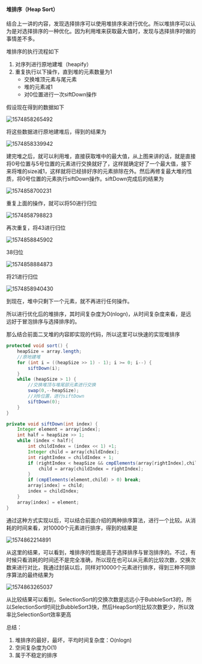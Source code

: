 #### 堆排序（Heap Sort）

结合上一讲的内容，发现选择排序可以使用堆排序来进行优化。所以堆排序可以认为是对选择排序的一种优化。因为利用堆来获取最大值时，发现与选择排序时做的事情差不多。

堆排序的执行流程如下

1. 对序列进行原地建堆（heapify）
2. 重复执行以下操作，直到堆的元素数量为1
   - 交换堆顶元素与尾元素
   - 堆的元素减1
   - 对0位置进行一次siftDown操作

假设现在得到的数据如下

![1574858265492](https://github.com/MSTGit/Algorithm/blob/master/AdvancedPart/03-HeapSort/Resource/1574858265492.png)

将这些数据进行原地建堆后，得到的结果为

![1574858339942](https://github.com/MSTGit/Algorithm/blob/master/AdvancedPart/03-HeapSort/Resource/1574858339942.png)

建完堆之后，就可以利用堆，直接获取堆中的最大值，从上图来讲的话，就是直接将0号位置与5号位置的元素进行交换就好了，这样就确定好了一个最大值，接下来将堆的size减1，这样就将已经排好序的元素排除在外。然后再修复最大堆的性质，将0号位置的元素执行siftDown操作。siftDown完成后的结果为

![1574858700231](https://github.com/MSTGit/Algorithm/blob/master/AdvancedPart/03-HeapSort/Resource/1574858700231.png)

重复上面的操作，就可以将50进行归位

![1574858798823](https://github.com/MSTGit/Algorithm/blob/master/AdvancedPart/03-HeapSort/Resource/1574858798823.png)

再次重复，将43进行归位

![1574858845902](https://github.com/MSTGit/Algorithm/blob/master/AdvancedPart/03-HeapSort/Resource/1574858845902.png)

38归位

![1574858884873](https://github.com/MSTGit/Algorithm/blob/master/AdvancedPart/03-HeapSort/Resource/1574858884873.png)

将21进行归位

![1574858940430](https://github.com/MSTGit/Algorithm/blob/master/AdvancedPart/03-HeapSort/Resource/1574858940430.png)

到现在，堆中只剩下一个元素，就不再进行任何操作。

所以进行优化后的堆排序，其时间复杂度为O(nlogn)，从时间复杂度来看，是远远好于冒泡排序与选择排序的。

那么结合前面二叉堆的内容即实现的代码，所以这里可以快速的实现堆排序

```java
protected void sort() {
    heapSize = array.length;
    //原地建堆
    for (int i = ((heapSize >> 1) - 1); i >= 0; i--) {
        siftDown(i);
    }
    while (heapSize > 1) {
        //交换堆顶与堆尾部元素进行交换
        swap(0,--heapSize);
        //对0位置，进行siftDown
        siftDown(0);
    }
}

private void siftDown(int index) {
    Integer element = array[index];
    int half = heapSize >> 1;
    while (index < half){
        int childIndex = (index << 1) +1;
        Integer child = array[childIndex];
        int rightIndex = childIndex + 1;
        if (rightIndex < heapSize && cmpElements(array[rightIndex],child) > 0) {
            child = array[childIndex = rightIndex];
        }
        if (cmpElements(element,child) > 0) break;
        array[index] = child;
        index = childIndex;
    }
    array[index] = element;
}
```

通过这种方式实现以后，可以结合前面介绍的两种排序算法，进行一个比较。从消耗的时间来看，对10000个元素进行排序，得到的结果是

![1574862214891](https://github.com/MSTGit/Algorithm/blob/master/AdvancedPart/03-HeapSort/Resource/1574862214891.png)

从这里的结果，可以看到，堆排序的性能是高于选择排序与冒泡排序的。不过，有时候只看消耗的时间还不是完全准确，所以现在也可以从元素的比较次数，交换次数来进行对比，我通过封装以后，同样对10000个元素进行排序，得到三种不同排序算法的最终结果为

![1574863265037](https://github.com/MSTGit/Algorithm/blob/master/AdvancedPart/03-HeapSort/Resource/1574863265037.png)

从比较结果可以看到，SelectionSort的交换次数是远远小于BubbleSort3的，所以SelectionSort时间比BubbleSort3快，然后HeapSort的比较次数更少，所以效率比SelectionSort效率更高

总结：

1. 堆排序的最好，最坏，平均时间复杂度：O(nlogn)
2. 空间复杂度为O(1)
3. 属于不稳定的排序

